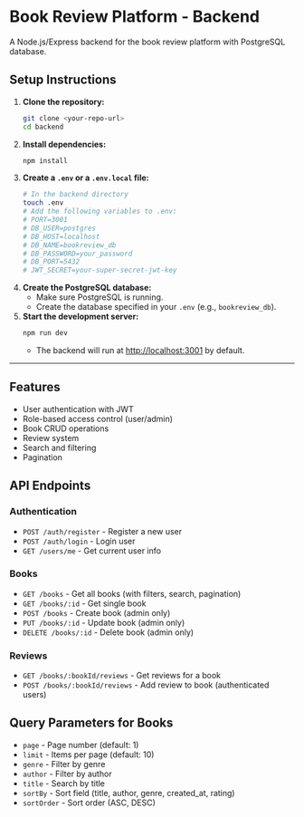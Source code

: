 # Book Review Platform - Backend

A Node.js/Express backend for the book review platform with PostgreSQL database.

## Setup Instructions

1. **Clone the repository:**
   ```bash
   git clone <your-repo-url>
   cd backend
   ```
2. **Install dependencies:**
   ```bash
   npm install
   ```
3. **Create a `.env` or a `.env.local` file:**
   ```bash
   # In the backend directory
   touch .env
   # Add the following variables to .env:
   # PORT=3001
   # DB_USER=postgres
   # DB_HOST=localhost
   # DB_NAME=bookreview_db
   # DB_PASSWORD=your_password
   # DB_PORT=5432
   # JWT_SECRET=your-super-secret-jwt-key
   ```
4. **Create the PostgreSQL database:**
   - Make sure PostgreSQL is running.
   - Create the database specified in your `.env` (e.g., `bookreview_db`).
5. **Start the development server:**
   ```bash
   npm run dev
   ```
   - The backend will run at [http://localhost:3001](http://localhost:3001) by default.

---

## Features

- User authentication with JWT
- Role-based access control (user/admin)
- Book CRUD operations
- Review system
- Search and filtering
- Pagination

## API Endpoints

### Authentication
- `POST /auth/register` - Register a new user
- `POST /auth/login` - Login user
- `GET /users/me` - Get current user info

### Books
- `GET /books` - Get all books (with filters, search, pagination)
- `GET /books/:id` - Get single book
- `POST /books` - Create book (admin only)
- `PUT /books/:id` - Update book (admin only)
- `DELETE /books/:id` - Delete book (admin only)

### Reviews
- `GET /books/:bookId/reviews` - Get reviews for a book
- `POST /books/:bookId/reviews` - Add review to book (authenticated users)

## Query Parameters for Books

- `page` - Page number (default: 1)
- `limit` - Items per page (default: 10)
- `genre` - Filter by genre
- `author` - Filter by author
- `title` - Search by title
- `sortBy` - Sort field (title, author, genre, created_at, rating)
- `sortOrder` - Sort order (ASC, DESC) 